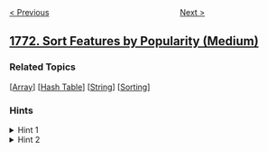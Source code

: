 <!--|This file generated by command(leetcode description); DO NOT EDIT.    |-->
<!--+----------------------------------------------------------------------+-->
<!--|@author    awesee <openset.wang@gmail.com>                           |-->
<!--|@link      https://github.com/awesee                                 |-->
<!--|@home      https://github.com/awesee/leetcode                        |-->
<!--+----------------------------------------------------------------------+-->

[< Previous](../maximize-palindrome-length-from-subsequences "Maximize Palindrome Length From Subsequences")
　　　　　　　　　　　　　　　　
[Next >](../count-items-matching-a-rule "Count Items Matching a Rule")

## [1772. Sort Features by Popularity (Medium)](https://leetcode.com/problems/sort-features-by-popularity "按受欢迎程度排列功能")



### Related Topics
  [[Array](../../tag/array/README.md)]
  [[Hash Table](../../tag/hash-table/README.md)]
  [[String](../../tag/string/README.md)]
  [[Sorting](../../tag/sorting/README.md)]

### Hints
<details>
<summary>Hint 1</summary>
Use a hash map to count the frequency of each word of each string.
</details>

<details>
<summary>Hint 2</summary>
Use the map for sorting the features.
</details>
